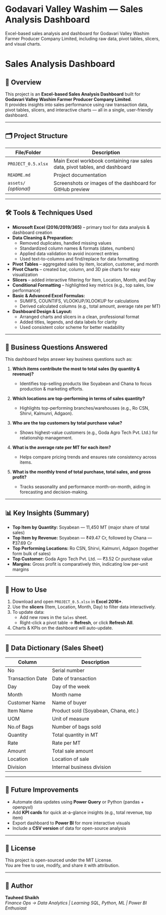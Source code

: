 # Godavari Valley Washim — Sales Analysis Dashboard
Excel-based sales analysis and dashboard for Godavari Valley Washim Farmer Producer Company Limited, including raw data, pivot tables, slicers, and visual charts.

# Sales Analysis Dashboard

## 📌 Overview
This project is an **Excel-based Sales Analysis Dashboard** built for  
**Godavari Valley Washim Farmer Producer Company Limited**.  
It provides insights into sales performance using raw transaction data,  
pivot tables, slicers, and interactive charts — all in a single, user-friendly dashboard.

---

## 🗂 Project Structure
| File/Folder | Description |
|-------------|-------------|
| `PROJECT_0.5.xlsx` | Main Excel workbook containing raw sales data, pivot tables, and dashboard |
| `README.md` | Project documentation |
| `assets/` *(optional)* | Screenshots or images of the dashboard for GitHub preview |

---

## 🛠 Tools & Techniques Used
- **Microsoft Excel (2016/2019/365)** – primary tool for data analysis & dashboard creation
- **Data Cleaning & Preparation:**
  - Removed duplicates, handled missing values
  - Standardized column names & formats (dates, numbers)
  - Applied data validation to avoid incorrect entries
  - Used text-to-columns and find/replace for data formatting
- **Pivot Tables** – aggregated sales by item, location, customer, and month
- **Pivot Charts** – created bar, column, and 3D pie charts for easy visualization
- **Slicers** – added interactive filtering for Item, Location, Month, and Day
- **Conditional Formatting** – highlighted key metrics (e.g., top sales, low performance)
- **Basic & Advanced Excel Formulas:**
  - SUMIFS, COUNTIFS, VLOOKUP/XLOOKUP for calculations
  - Derived calculated columns (e.g., total amount, average rate per MT)
- **Dashboard Design & Layout:**
  - Arranged charts and slicers in a clean, professional format
  - Added titles, legends, and data labels for clarity
  - Used consistent color scheme for better readability


---

## 🎯 Business Questions Answered

This dashboard helps answer key business questions such as:

1. **Which items contribute the most to total sales (by quantity & revenue)?**
   - Identifies top-selling products like Soyabean and Chana to focus production & marketing efforts.

2. **Which locations are top-performing in terms of sales quantity?**
   - Highlights top-performing branches/warehouses (e.g., Ro CSN, Shirvi, Kalmunri, Adgaon).

3. **Who are the top customers by total purchase value?**
   - Shows highest-value customers (e.g., Goda Agro Tech Pvt. Ltd.) for relationship management.

4. **What is the average rate per MT for each item?**
   - Helps compare pricing trends and ensures rate consistency across items.

5. **What is the monthly trend of total purchase, total sales, and gross profit?**
   - Tracks seasonality and performance month-on-month, aiding in forecasting and decision-making.


---

## 📊 Key Insights (Summary)
- **Top Item by Quantity:** Soyabean — 11,450 MT (major share of total sales)
- **Top Item by Revenue:** Soyabean — ₹49.47 Cr, followed by Chana — ₹37.69 Cr
- **Top Performing Locations:** Ro CSN, Shirvi, Kalmunri, Adgaon (together form bulk of sales)
- **Top Customer:** Goda Agro Tech Pvt. Ltd. — ₹3.52 Cr purchase value
- **Margins:** Gross profit is comparatively thin, indicating low per-unit margins


---

## 🚀 How to Use
1. Download and open `PROJECT_0.5.xlsx` in **Excel 2016+**.
2. Use the **slicers** (Item, Location, Month, Day) to filter data interactively.
3. To update data:
   - Add new rows in the `Sales` sheet.
   - Right-click a pivot table → **Refresh**, or click **Refresh All**.
4. Charts & KPIs on the dashboard will auto-update.

---

## 📂 Data Dictionary (Sales Sheet)
| Column | Description |
|--------|-------------|
| No | Serial number |
| Transaction Date | Date of transaction |
| Day | Day of the week |
| Month | Month name |
| Customer Name | Name of buyer |
| Item Name | Product sold (Soyabean, Chana, etc.) |
| UOM | Unit of measure |
| No.of Bags | Number of bags sold |
| Quantity | Total quantity in MT |
| Rate | Rate per MT |
| Amount | Total sale amount |
| Location | Location of sale |
| Division | Internal business division |

---

## 📌 Future Improvements
- Automate data updates using **Power Query** or Python (pandas + openpyxl)
- Add **KPI cards** for quick at-a-glance insights (e.g., total revenue, top item)
- Export dashboard to **Power BI** for more interactive visuals
- Include a **CSV version** of data for open-source analysis

---

## 📜 License
This project is open-sourced under the MIT License.  
You are free to use, modify, and share it with attribution.

---

## 👤 Author
**Tauheed Shaikh**  
*Finance Ops → Data Analytics | Learning SQL, Python, ML | Power BI Enthusiast*


